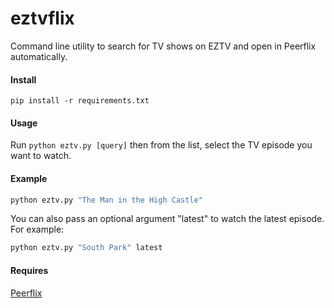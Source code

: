 # eztvflix

Command line utility to search for TV shows on EZTV and open in Peerflix automatically.

#### Install 

```
pip install -r requirements.txt
```

#### Usage

Run ```python eztv.py [query]``` then from the list, select the TV episode you want to watch. 

#### Example 

```bash
python eztv.py "The Man in the High Castle"
```

You can also pass an optional argument "latest" to watch the latest episode. For example:

```bash
python eztv.py "South Park" latest
```


#### Requires

[Peerflix](https://github.com/mafintosh/peerflix)
